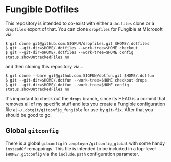 # Fungible Dotfiles
This repository is intended to co-exist with either a `dotfiles` clone or a
`dropfiles` export of that. You can clone `dropfiles` for Fungible at Microsoft
via

```
$ git clone git@github.com:SIGFUN/dropfiles.git $HOME/.dotfiles
$ git --git-dir=$HOME/.dotfiles --work-tree=$HOME checkout
$ git --git-dir=$HOME/.dotfiles --work-tree=$HOME config status.showUntrackedFiles no
```

and then cloning this repository via...

```
$ git clone --bare git@github.com:SIGFUN/dotfun.git $HOME/.dotfun
$ git --git-dir=$HOME/.dotfun --work-tree=$HOME checkout drops
$ git --git-dir=$HOME/.dotfun --work-tree=$HOME config status.showUntrackedFiles no
```

It's important to check out the `drops` branch, since its HEAD is a commit that
removes all of my specific stuff and lets you create a Fungible configuration
file at `~/.dotgit/gitconfig_fungible` for use by `git-fix`. After that you
should be good to go.

## Global `gitconfig`
There is a global `gitconfig` in `.employer/gitconfig_global` with some handy
`insteadOf` remappings. This file is intended to be included in a top-level
`$HOME/.gitconfig` via the `include.path` configuration parameter.
